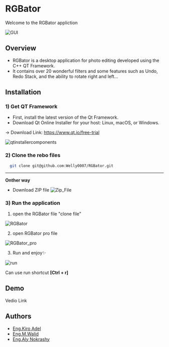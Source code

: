 # RGBator
Welcome to the RGBator appliction

![GUI](https://github.com/Welly0007/RGBator/assets/91737992/acd6b1c8-424a-4aea-b155-1b3f5ef6c46c)

## Overview

- RGBator is a desktop application for photo editing developed using the C++ QT Framework. 
- It contains over 20 wonderful filters and some features such as Undo, Redo Stack, and the ability to rotate right and left...

## Installation

### 1) Get QT Framework
- First, install the latest version of the Qt Framework.
- Download Qt Online Installer for your host: Linux, macOS, or Windows.
  
-> Download Link: https://www.qt.io/free-trial
  
![qtinstallercomponents](https://github.com/Welly0007/RGBator/assets/91737992/ba0be8f1-cc96-4fe6-988e-f555a0471a90)

### 2) Clone the rebo files
```bash
  git clone git@github.com:Welly0007/RGBator.git
```
*** 
**Onther way**
- Download ZIP file
![Zip_File](https://github.com/Welly0007/RGBator/assets/91737992/15d98524-b529-42d3-a08b-173db65234a1)

### 3) Run the application
1) open the RGBator file "clone file"

![RGBator](https://github.com/Welly0007/RGBator/assets/91737992/f78faba5-f2aa-4c20-9ef5-8cfed7c91d37)

2) open RGBator pro file

![RGBator_pro](https://github.com/Welly0007/RGBator/assets/91737992/7507c8f3-59ad-4ea4-ae2d-0844e89282fc)


3) Run and enjoy✨
  
![run](https://github.com/Welly0007/RGBator/assets/91737992/0382bd66-673d-4cfd-9c05-5a85fd7940d9)


Can use run shortcut **[Ctrl + r]**

## Demo

Vedio Link

## Authors

- [Eng.Kiro Adel](https://github.com/Kiro0oz)
- [Eng.M.Walid](https://github.com/Welly0007)
- [Eng.Aly Nokrashy](https://github.com/AlyNokrashy)
